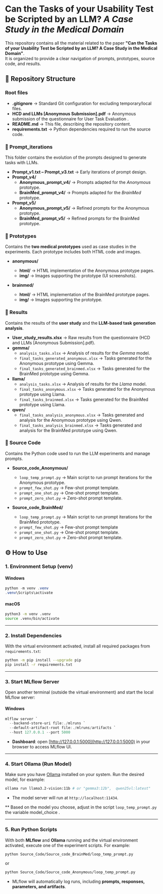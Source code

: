 # Can the Tasks of your Usability Test be Scripted by an LLM?  _A Case Study in the Medical Domain_  

This repository contains all the material related to the paper **"Can the Tasks of your Usability Test be Scripted by an LLM? A Case Study in the Medical Domain"**.  
It is organized to provide a clear navigation of prompts, prototypes, source code, and results.  



## 📂 Repository Structure

### Root files
- **.gitignore** → Standard Git configuration for excluding temporary/local files.  
- **HCD and LLMs [Anonymous Submission].pdf** → Anonymous submission of the questionnaire for User Task Evaluation .   
- **README.md** → This file, describing the repository content.  
- **requirements.txt** → Python dependencies required to run the source code.  



### 📂 Prompt_iterations
This folder contains the evolution of the prompts designed to generate tasks with LLMs.  

- **Prompt_v1.txt – Prompt_v3.txt** → Early iterations of prompt design.  
- **Prompt_v4/**  
  - **Anonymous_prompt_v4/** → Prompts adapted for the _Anonymous_ prototype.  
  - **BrainMed_prompt_v4/** → Prompts adapted for the _BrainMed_ prototype.  
- **Prompt_v5/**  
  - **Anonymous_prompt_v5/** → Refined prompts for the Anonymous prototype.  
  - **BrainMed_prompt_v5/** → Refined prompts for the BrainMed prototype.  



### 📂 Prototypes
Contains the **two medical prototypes** used as case studies in the experiments. Each prototype includes both HTML code and images.  

- **anonymous/**  
  - **html/** → HTML implementation of the Anonymous prototype pages.  
  - **img/** → Images supporting the prototype (UI screenshots).  

- **brainmed/**  
  - **html/** → HTML implementation of the BrainMed prototype pages.  
  - **img/** → Images supporting the prototype.  


### 📂 Results
Contains the results of the **user study** and the **LLM-based task generation analysis**.  

- **User_study_results.xlsx** → Raw results from the questionnaire (HCD and LLMs [Anonymous Submission].pdf).  
- **gemma/**
    - `analysis_tasks.xlsx` → Analysis of results for the _Gemma_ model.  
    - `final_tasks_generated_anonymous.xlsx` → Tasks generated for the Anonymous prototype using Gemma.  
    - `final_tasks_generated_brainmed.xlsx` → Tasks generated for the BrainMed prototype using Gemma.
- **llama/** 
    - `analysis_tasks.xlsx` → Analysis of results for the _Llama_ model.  
    - `final_tasks_anonymous.xlsx` → Tasks generated for the Anonymous prototype using Llama.  
    - `final_tasks_brainmed.xlsx` → Tasks generated for the BrainMed prototype using Llama.
- **qwen/** 
    - `final_tasks_analysis_anonymous.xlsx` → Tasks generated and analysis for the Anonymous prototype using Qwen.  
    - `final_tasks_analysis_brainmed.xlsx` → Tasks generated and analysis for the BrainMed prototype using Qwen.  


### 📂 Source Code
Contains the Python code used to run the LLM experiments and manage prompts.  

- **Source_code_Anonymous/**  
  - `loop_temp_prompt.py` → Main script to run prompt iterations for the Anonymous prototype.  
  - `prompt_few_shot.py` → Few-shot prompt template.
  - `prompt_one_shot.py` → One-shot prompt template.  
  - `prompt_zero_shot.py` → Zero-shot prompt template.

- **Source_code_BrainMed/**  
  - `loop_temp_prompt.py` → Main script to run prompt iterations for the BrainMed prototype.  
  - `prompt_few_shot.py` → Few-shot prompt template
  - `prompt_one_shot.py` → One-shot prompt template.  
  - `prompt_zero_shot.py` → Zero-shot prompt template.  



## ⚙️ How to Use

### 1. Environment Setup (venv)

#### Windows
```powershell
python -m venv .venv
.venv\Scripts\activate
````

#### macOS

```bash
python3 -m venv .venv
source .venv/bin/activate
```

---

### 2. Install Dependencies

With the virtual environment activated, install all required packages from `requirements.txt`:

```bash
python -m pip install --upgrade pip
pip install -r requirements.txt
```

---

### 3. Start MLflow Server

Open another terminal (outside the virtual environment) and start the local MLflow server:

#### Windows

```powershell
mlflow server `
  --backend-store-uri file:./mlruns `
  --default-artifact-root file:./mlruns/artifacts `
  --host 127.0.0.1 --port 5000
```

* **Dashboard**: open [http://127.0.0.1:5000](http://127.0.0.1:5000) in your browser to access MLflow UI.

---

### 4. Start Ollama (Run Model)

Make sure you have [Ollama](https://ollama.com) installed on your system.
Run the desired model, for example:

```bash
ollama run llama3.2-vision:11b # or "gemma3:12b",  qwen25vl:latest"
```

* The model server will run at `http://localhost:11434`.

** Based on the model you choose, adjust in the script `loop_temp_prompt.py` the variable model_choice .

---

### 5. Run Python Scripts

With both **MLflow** and **Ollama** running and the virtual environment activated, execute one of the experiment scripts. For example:

```bash
python Source_Code/Source_code_BrainMed/loop_temp_prompt.py
```

or

```bash
python Source_Code/Source_code_Anonymous/loop_temp_prompt.py
```


* MLflow will automatically log runs, including **prompts, responses, parameters, and artifacts**.


